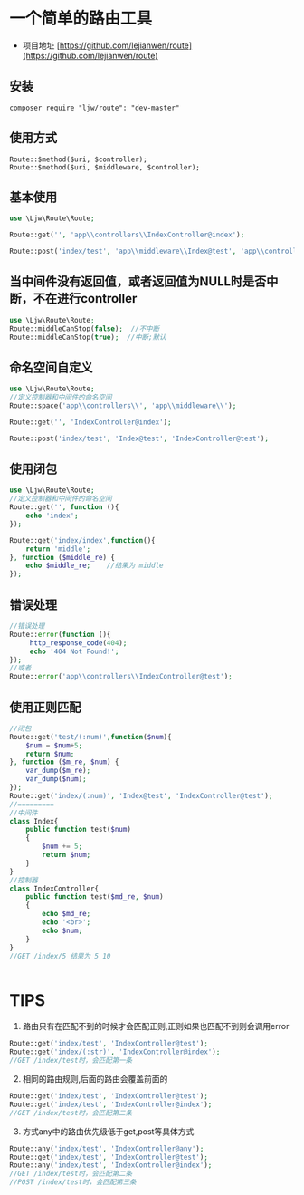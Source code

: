 # 一个简单的路由工具

* 项目地址 [https://github.com/lejianwen/route](https://github.com/lejianwen/route)

## 安装

~~~
composer require "ljw/route": "dev-master"
~~~
## 使用方式

~~~
Route::$method($uri, $controller);
Route::$method($uri, $middleware, $controller);
~~~

## 基本使用

~~~php
use \Ljw\Route\Route;

Route::get('', 'app\\controllers\\IndexController@index');

Route::post('index/test', 'app\\middleware\\Index@test', 'app\\controllers\\IndexController@test');

~~~
## 当中间件没有返回值，或者返回值为NULL时是否中断，不在进行controller
~~~php
use \Ljw\Route\Route;
Route::middleCanStop(false);  //不中断
Route::middleCanStop(true);  //中断;默认
~~~
## 命名空间自定义

~~~php
use \Ljw\Route\Route;
//定义控制器和中间件的命名空间
Route::space('app\\controllers\\', 'app\\middleware\\'); 

Route::get('', 'IndexController@index');

Route::post('index/test', 'Index@test', 'IndexController@test');

~~~

## 使用闭包

~~~php
use \Ljw\Route\Route;
//定义控制器和中间件的命名空间
Route::get('', function (){
    echo 'index';
});

Route::get('index/index',function(){
    return 'middle';
}, function ($middle_re) {
    echo $middle_re;    //结果为 middle
});

~~~



## 错误处理

~~~php
//错误处理
Route::error(function (){
     http_response_code(404);
     echo '404 Not Found!';
});
//或者
Route::error('app\\controllers\\IndexController@test');
~~~

## 使用正则匹配

~~~php
//闭包
Route::get('test/(:num)',function($num){
    $num = $num+5;
    return $num;
}, function ($m_re, $num) {
    var_dump($m_re);
    var_dump($num);
});
Route::get('index/(:num)', 'Index@test', 'IndexController@test');
//=========
//中间件
class Index{
    public function test($num)
    {
        $num += 5;
        return $num;
    }
}
//控制器
class IndexController{
    public function test($md_re, $num)
    {
        echo $md_re;
        echo '<br>';
        echo $num;
    }
}
//GET /index/5 结果为 5 10



~~~

# TIPS
1. 路由只有在匹配不到的时候才会匹配正则,正则如果也匹配不到则会调用error

~~~php
Route::get('index/test', 'IndexController@test');
Route::get('index/(:str)', 'IndexController@index');
//GET /index/test时，会匹配第一条
~~~

2. 相同的路由规则,后面的路由会覆盖前面的

~~~php
Route::get('index/test', 'IndexController@test');
Route::get('index/test', 'IndexController@index');
//GET /index/test时，会匹配第二条
~~~

3. 方式any中的路由优先级低于get,post等具体方式

~~~php
Route::any('index/test', 'IndexController@any');
Route::get('index/test', 'IndexController@test');
Route::any('index/test', 'IndexController@index');
//GET /index/test时，会匹配第二条
//POST /index/test时，会匹配第三条
~~~